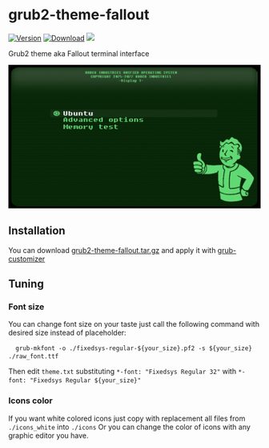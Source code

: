 # grub2-theme-fallout


[![Version][version img]][version]
[![Download][download img]][download]
[![][license img]][license]

Grub2 theme aka Fallout terminal interface

![Screenshot](_img/Screenshot.png)

## Installation

You can download [grub2-theme-fallout.tar.gz][download] and apply it with [grub-customizer](https://launchpad.net/grub-customizer)

## Tuning

### Font size

You can change font size on your taste just call the following command with desired size instead of placeholder:
```
  grub-mkfont -o ./fixedsys-regular-${your_size}.pf2 -s ${your_size} ./raw_font.ttf
```

Then edit `theme.txt` substituting `*-font: "Fixedsys Regular 32"` with `*-font: "Fixedsys Regular ${your_size}"`

### Icons color

If you want white colored icons just copy with replacement all files from `./icons_white` into `./icons`
Or you can change the color of icons with any graphic editor you have.


[version]:../../releases/tag/1.0
[version img]:https://img.shields.io/badge/version-1.0-blue.svg
[download]:../../releases/download/1.0/grub2-fallout-theme.tar.gz
[download img]:https://img.shields.io/badge/download-.tar.gz-brightgreen.svg
[license]:LICENSE
[license img]:https://img.shields.io/badge/License-MIT-blue.svg
